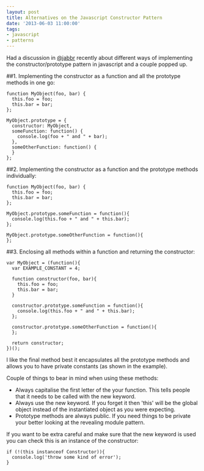 ```yaml
---
layout: post
title: Alternatives on the Javascript Constructor Pattern
date: '2013-06-03 11:00:00'
tags:
- javascript
- patterns
---
```


Had a discussion in [@jabbr](https://jabbr.net/) recently about different ways of implementing the constructor/prototype pattern in javascript and a couple popped up. 

##1. Implementing the constructor as a function and all the prototype methods in one go:

```language-javascript
function MyObject(foo, bar) {
  this.foo = foo;
  this.bar = bar;
};

MyObject.prototype = {
  constructor: MyObject,
  someFunction: function() {
    console.log(foo + " and " + bar);
  },
  someOtherFunction: function() {
  }  
};
```

##2. Implementing the constructor as a function and the prototype methods individually:

```language-javascript
function MyObject(foo, bar) {
  this.foo = foo;
  this.bar = bar;
};
	
MyObject.prototype.someFunction = function(){
  console.log(this.foo + " and " + this.bar);
};

MyObject.prototype.someOtherFunction = function(){
};
```

##3. Enclosing all methods within a function and returning the constructor:

```language-javascript
var MyObject = (function(){
  var EXAMPLE_CONSTANT = 4;

  function constructor(foo, bar){
    this.foo = foo;
    this.bar = bar;
  }
	
  constructor.prototype.someFunction = function(){
    console.log(this.foo + " and " + this.bar);	
  };
	
  constructor.prototype.someOtherFunction = function(){
  };
	
  return constructor;
})();
```

I like the final method best it encapsulates all the prototype methods and allows you to have private constants (as shown in the example).

Couple of things to bear in mind when using these methods:

- Always capitalise the first letter of the your function. This tells people that it needs to be called with the new keyword.
- Always use the new keyword. If you forget it then 'this' will be the global object instead of the instantiated object as you were expecting.
- Prototype methods are always public. If you need things to be private your better looking at the revealing module pattern.

If you want to be extra careful and make sure that the new keyword is used you can check this is an instance of the constructor:

```language-javascript
if (!(this instanceof Constructor)){
  console.log('throw some kind of error');
}
```